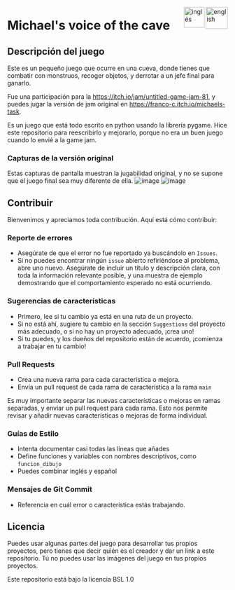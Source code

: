 [<img align="right" src="https://upload.wikimedia.org/wikipedia/commons/thumb/7/7c/Spain_flag_icon.svg/1200px-Spain_flag_icon.svg.png" alt="english" width="50"/>](https://github.com/Franco432/Michaels-voice-of-the-cave/blob/main/README_es.md)
[<img align="right" src="https://assets.stickpng.com/images/580b585b2edbce24c47b2836.png" alt="inglés" width="47"/>](https://github.com/Franco432/Michaels-voice-of-the-cave/blob/main/README.md)

# Michael's voice of the cave

## Descripción del juego
Este es un pequeño juego que ocurre en una cueva, donde tienes que combatir con monstruos, recoger objetos, y derrotar a un jefe final para ganarlo.

Fue una participación para la https://itch.io/jam/untitled-game-jam-81, y puedes jugar la versión de jam original en https://franco-c.itch.io/michaels-task.

Es un juego que está todo escrito en python usando la librería pygame.
Hice este repositorio para reescribirlo y mejorarlo, porque no era un buen juego cuando lo envié a la game jam.

### Capturas de la versión original
Estas capturas de pantalla muestran la jugabilidad original, y no se supone que el juego final sea muy diferente de ella.
![image](https://github.com/Franco432/Michaels-voice-of-the-cave/assets/136395227/351a35a4-2ac9-4db2-ac8a-bb1b1de8d965)
![image](https://github.com/Franco432/Michaels-voice-of-the-cave/assets/136395227/8254733a-e7f8-4807-92ed-02411bfcb7d5)

## Contribuir
Bienvenimos y apreciamos toda contribución. Aquí está cómo contribuir:

### Reporte de errores

- Asegúrate de que el error no fue reportado ya buscándolo en `Issues`.
- Si no puedes encontrar ningún `issue` abierto refiriéndose al problema, abre uno nuevo. Asegúrate de incluir un título y descripción clara, con toda la información relevante posible, y una muestra de ejemplo demostrando que el comportamiento esperado no está ocurriendo.

### Sugerencias de características

- Primero, lee si tu cambio ya está en una ruta de un proyecto.
- Si no está ahí, sugiere tu cambio en la sección `Suggestions` del proyecto más adecuado, o si no hay un proyecto adecuado, ¡crea uno!
- Si tu puedes, y los dueños del repositorio están de acuerdo, ¡comienza a trabajar en tu cambio!

### Pull Requests

- Crea una nueva rama para cada característica o mejora.
- Envía un pull request de cada rama de característica a la rama `main`

Es muy importante separar las nuevas características o mejoras en ramas separadas, y enviar un pull request para cada rama. Esto nos permite revisar y añadir nuevas características o mejoras de forma individual.

### Guías de Estilo
- Intenta documentar casi todas las líneas que añades
- Define funciones y variables con nombres descriptivos, como `funcion_dibujo`
- Puedes combinar inglés y español

### Mensajes de Git Commit
- Referencia en cuál error o característica estás trabajando.

## Licencia
Puedes usar algunas partes del juego para desarrollar tus propios proyectos, pero tienes que decir quién es el creador y dar un link a este repositorio.
Tú no puedes usar las imágenes del juego en tus propios proyectos.

Este repositorio está bajo la licencia BSL 1.0
